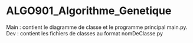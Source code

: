 # ALGO901_Algorithme_Genetique

Main : contient le diagramme de classe et le programme principal main.py.
Dev : contient les fichiers de classes au format nomDeClasse.py 
